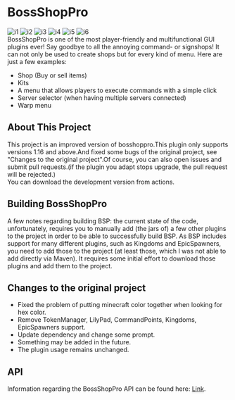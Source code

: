 # BossShopPro
![i1](https://img.shields.io/badge/minecraft-1.16+-blue.svg) ![i2](https://img.shields.io/badge/java-8+-blue.svg) ![i3](https://img.shields.io/github/downloads/lijinhong11/BossShopPro/total) ![i4](https://img.shields.io/github/license/lijinhong11/BossShopPro) ![i5](https://img.shields.io/github/v/release/lijinhong11/BossShopPro) ![i6](https://img.shields.io/github/issues/lijinhong11/BossShopPro)  
BossShopPro is one of the most player-friendly and multifunctional GUI plugins ever! Say goodbye to all the annoying command- or signshops!
It can not only be used to create shops but for every kind of menu. Here are just a few examples:
* Shop (Buy or sell items)
* Kits
* A menu that allows players to execute commands with a simple click
* Server selector (when having multiple servers connected)
* Warp menu

## About This Project
This project is an improved version of bosshoppro.This plugin only supports versions 1.16 and above.And fixed some bugs of the original project, see "Changes to the original project".Of course, you can also open issues and submit pull requests.(if the plugin you adapt stops upgrade, the pull request will be rejected.)  
You can download the development version from actions.

## Building BossShopPro

A few notes regarding building BSP: the current state of the code, unfortunately, requires you to manually add (the jars of) a few other plugins to the project in order to be able to successfully build BSP. As BSP includes support for many different plugins, such as Kingdoms and EpicSpawners, you need to add those to the project (at least those, which I was not able to add directly via Maven). It requires some initial effort to download those plugins and add them to the project.

## Changes to the original project
* Fixed the problem of putting minecraft color together when looking for hex color.  
* Remove TokenManager, LilyPad, CommandPoints, Kingdoms, EpicSpawners support.  
* Update dependency and change some prompt. 
* Something may be added in the future.
* The plugin usage remains unchanged.

## API
Information regarding the BossShopPro API can be found here: [Link](https://www.spigotmc.org/wiki/bossshoppro-api/).
